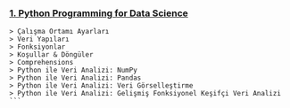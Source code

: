 
### [1. Python Programming for Data Science](https://github.com/yrlmzmerve/Data-Scientist-Path/tree/main/1.%20Python%20Programming%20for%20Data%20Science)

``` 
> Çalışma Ortamı Ayarları
> Veri Yapıları
> Fonksiyonlar
> Koşullar & Döngüler
> Comprehensions
> Python ile Veri Analizi: NumPy
> Python ile Veri Analizi: Pandas
> Python ile Veri Analizi: Veri Görselleştirme
> Python ile Veri Analizi: Gelişmiş Fonksiyonel Keşifçi Veri Analizi ``` 
